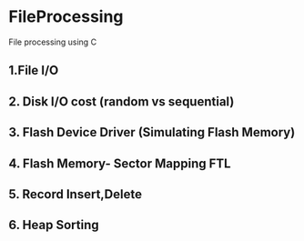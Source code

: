# FileProcessing
File processing using C

## 1.File I/O
## 2. Disk I/O cost (random vs sequential) 
## 3. Flash Device Driver (Simulating Flash Memory)
## 4. Flash Memory- Sector Mapping FTL
## 5. Record Insert,Delete
## 6. Heap Sorting
